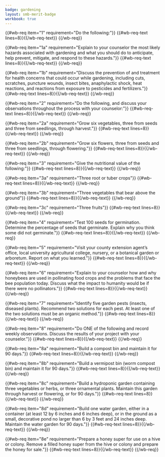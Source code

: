 ```yaml
---
badge: gardening
layout: smb-merit-badge
workbook: true
---
```



{{#wb-req item="1" requirement="Do the following:"}}
{{#wb-req-text lines=8}}{{/wb-req-text}}
{{/wb-req}}

{{#wb-req item="1a" requirement="Explain to your counselor the most likely hazards associated with gardening and what you should do to anticipate, help prevent, mitigate, and respond to these hazards."}}
{{#wb-req-text lines=8}}{{/wb-req-text}}
{{/wb-req}}

{{#wb-req item="1b" requirement="Discuss the prevention of and treatment for health concerns that could occur while gardening, including cuts, scratches, puncture wounds, insect bites, anaphylactic shock, heat reactions, and reactions from exposure to pesticides and fertilizers."}}
{{#wb-req-text lines=8}}{{/wb-req-text}}
{{/wb-req}}

{{#wb-req item="2" requirement="Do the following, and discuss your observations throughout the process with your counselor:"}}
{{#wb-req-text lines=8}}{{/wb-req-text}}
{{/wb-req}}

{{#wb-req item="2a" requirement="Grow six vegetables, three from seeds and three from seedlings, through harvest."}}
{{#wb-req-text lines=8}}{{/wb-req-text}}
{{/wb-req}}

{{#wb-req item="2b" requirement="Grow six flowers, three from seeds and three from seedlings, through flowering."}}
{{#wb-req-text lines=8}}{{/wb-req-text}}
{{/wb-req}}

{{#wb-req item="3" requirement="Give the nutritional value of the following:"}}
{{#wb-req-text lines=8}}{{/wb-req-text}}
{{/wb-req}}

{{#wb-req item="3a" requirement="Three root or tuber crops"}}
{{#wb-req-text lines=8}}{{/wb-req-text}}
{{/wb-req}}

{{#wb-req item="3b" requirement="Three vegetables that bear above the ground"}}
{{#wb-req-text lines=8}}{{/wb-req-text}}
{{/wb-req}}

{{#wb-req item="3c" requirement="Three fruits"}}
{{#wb-req-text lines=8}}{{/wb-req-text}}
{{/wb-req}}

{{#wb-req item="4" requirement="Test 100 seeds for germination. Determine the percentage of seeds that germinate. Explain why you think some did not germinate."}}
{{#wb-req-text lines=8}}{{/wb-req-text}}
{{/wb-req}}

{{#wb-req item="5" requirement="Visit your county extension agent’s office, local university agricultural college, nursery, or a botanical garden or arboretum. Report on what you learned."}}
{{#wb-req-text lines=8}}{{/wb-req-text}}
{{/wb-req}}

{{#wb-req item="6" requirement="Explain to your counselor how and why honeybees are used in pollinating food crops and the problems that face the bee population today. Discuss what the impact to humanity would be if there were no pollinators."}}
{{#wb-req-text lines=8}}{{/wb-req-text}}
{{/wb-req}}

{{#wb-req item="7" requirement="Identify five garden pests (insects, diseased plants). Recommend two solutions for each pest. At least one of the two solutions must be an organic method."}}
{{#wb-req-text lines=8}}{{/wb-req-text}}
{{/wb-req}}

{{#wb-req item="8" requirement="Do ONE of the following and record weekly observations. Discuss the results of your project with your counselor."}}
{{#wb-req-text lines=8}}{{/wb-req-text}}
{{/wb-req}}

{{#wb-req item="8a" requirement="Build a compost bin and maintain it for 90 days."}}
{{#wb-req-text lines=8}}{{/wb-req-text}}
{{/wb-req}}

{{#wb-req item="8b" requirement="Build a vermipost bin (worm compost bin) and maintain it for 90 days."}}
{{#wb-req-text lines=8}}{{/wb-req-text}}
{{/wb-req}}

{{#wb-req item="8c" requirement="Build a hydroponic garden containing three vegetables or herbs, or three ornamental plants. Maintain this garden through harvest or flowering, or for 90 days."}}
{{#wb-req-text lines=8}}{{/wb-req-text}}
{{/wb-req}}

{{#wb-req item="8d" requirement="Build one water garden, either in a container (at least 12 by 6 inches and 6 inches deep), or in the ground as a small, decorative pond no larger than 6 by 3 feet and 24 inches deep. Maintain the water garden for 90 days."}}
{{#wb-req-text lines=8}}{{/wb-req-text}}
{{/wb-req}}

{{#wb-req item="8e" requirement="Prepare a honey super for use on a hive or colony. Remove a filled honey super from the hive or colony and prepare the honey for sale."}}
{{#wb-req-text lines=8}}{{/wb-req-text}}
{{/wb-req}}
